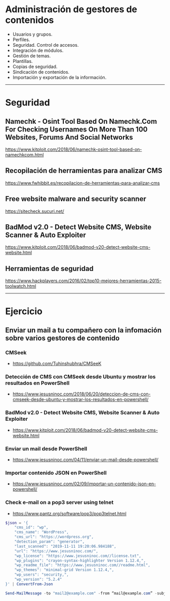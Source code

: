 # Administración de gestores de contenidos
- Usuarios y grupos.
- Perfiles.
- Seguridad. Control de accesos.
- Integración de módulos.
- Gestión de temas.
- Plantillas.
- Copias de seguridad.
- Sindicación de contenidos.
- Importación y exportación de la información.

------------------------

# Seguridad

## Namechk - Osint Tool Based On Namechk.Com For Checking Usernames On More Than 100 Websites, Forums And Social Networks
https://www.kitploit.com/2018/06/namechk-osint-tool-based-on-namechkcom.html

## Recopilación de herramientas para analizar CMS
https://www.fwhibbit.es/recopilacion-de-herramientas-para-analizar-cms

## Free website malware and security scanner
https://sitecheck.sucuri.net/

## BadMod v2.0 - Detect Website CMS, Website Scanner & Auto Exploiter
https://www.kitploit.com/2018/06/badmod-v20-detect-website-cms-website.html

## Herramientas de seguridad
https://www.hackplayers.com/2016/02/top10-mejores-herramientas-2015-toolwatch.html

------------------------

# Ejercicio
## Enviar un mail a tu compañero con la infomación sobre varios gestores de contenido
### CMSeek
* https://github.com/Tuhinshubhra/CMSeeK
### Detección de CMS con CMSeek desde Ubuntu y mostrar los resultados en PowerShell
* https://www.jesusninoc.com/2018/06/20/deteccion-de-cms-con-cmseek-desde-ubuntu-y-mostrar-los-resultados-en-powershell/
### BadMod v2.0 - Detect Website CMS, Website Scanner & Auto Exploiter
* https://www.kitploit.com/2018/06/badmod-v20-detect-website-cms-website.html
### Enviar un mail desde PowerShell
* https://www.jesusninoc.com/04/11/enviar-un-mail-desde-powershell/
### Importar contenido JSON en PowerShell
* https://www.jesusninoc.com/02/09/importar-un-contenido-json-en-powershell/
### Check e-mail on a pop3 server using telnet
* https://www.pantz.org/software/pop3/pop3telnet.html

```PowerShell
$json = '{
    "cms_id": "wp",
    "cms_name": "WordPress",
    "cms_url": "https://wordpress.org",
    "detection_param": "generator",
    "last_scanned": "2019-11-11 19:20:06.984188",
    "url": "https://www.jesusninoc.com/",
    "wp_license": "https://www.jesusninoc.com//license.txt",
    "wp_plugins": "crayon-syntax-highlighter Version 1.12.4,",
    "wp_readme_file": "https://www.jesusninoc.com//readme.html",
    "wp_themes": "minimal-grid Version 1.12.4,",
    "wp_users": "security,",
    "wp_version": "5.2.4"
}' | ConvertFrom-Json

Send-MailMessage -to "mail2@example.com" -from “mail@example.com” -subject "Información CMS" -SmtpServer localhost -Body $json.wp_version
```
